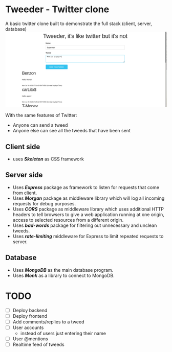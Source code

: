 # Tweeder - Twitter clone
A basic twitter clone built to demonstrate the full stack (client, server, database)
![Tweeder sample](https://github.com/carrliitos/TwitterClone/blob/master/sample.png)

With the same features of Twitter:
 - Anyone can send a tweed
 - Anyone else can see all the tweeds that have been sent

## Client side
- uses ***Skeleton*** as CSS framework

## Server side
- Uses ***Express*** package as framework to listen for requests that come from client.
- Uses ***Morgan*** package as middleware library which will log all incoming requests for debug purposes.
- Uses ***CORS*** package as middleware library which uses additional HTTP headers to tell browsers to give a web application running at one origin, access to selected resources from a different origin.
- Uses ***bad-words*** package for filtering out unnecessary and unclean tweeds.
- Uses ***rate-limiting*** middleware for Express to limit repeated requests to server.

## Database
- Uses ***MongoDB*** as the main database program.
- Uses ***Monk*** as a library to connect to MongoDB.

# TODO
- [ ] Deploy backend
- [ ] Deploy frontend
- [ ] Add comments/replies to a tweed
- [ ] User accounts
	- instead of users just entering their name
- [ ] User @mentions
- [ ] Realtime feed of tweeds
